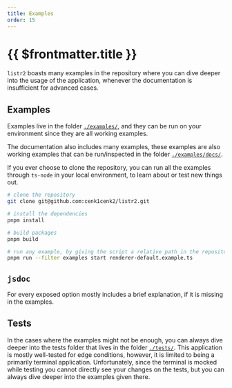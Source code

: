 ```yaml
---
title: Examples
order: 15
---
```


# {{ $frontmatter.title }}

`listr2` boasts many examples in the repository where you can dive deeper into the usage of the application, whenever the documentation is insufficient for advanced cases.

<!-- more -->

## Examples

Examples live in the folder [`./examples/`](https://github.com/listr2/listr2/tree/master/examples), and they can be run on your environment since they are all working examples.

The documentation also includes many examples, these examples are also working examples that can be run/inspected in the folder [`./examples/docs/`](https://github.com/listr2/listr2/tree/master/examples/docs).

If you ever choose to clone the repository, you can run all the examples through `ts-node` in your local environment, to learn about or test new things out.

```bash
# clone the repository
git clone git@github.com:cenk1cenk2/listr2.git

# install the dependencies
pnpm install

# build packages
pnpm build

# run any example, by giving the script a relative path in the repository
pnpm run --filter examples start renderer-default.example.ts
```

## `jsdoc`

For every exposed option mostly includes a brief explanation, if it is missing in the examples.

## Tests

In the cases where the examples might not be enough, you can always dive deeper into the tests folder that lives in the folder [`./tests/`](https://github.com/listr2/listr2/tree/master/tests). This application is mostly well-tested for edge conditions, however, it is limited to being a primarily terminal application. Unfortunately, since the terminal is mocked while testing you cannot directly see your changes on the tests, but you can always dive deeper into the examples given there.
